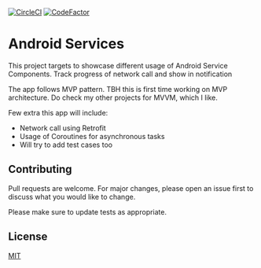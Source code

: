 [![CircleCI](https://circleci.com/gh/bosankus/Weatherify-MVP.svg?style=svg)](https://app.circleci.com/pipelines/github/bosankus/Weatherify-MVP?branch=master)  [![CodeFactor](https://www.codefactor.io/repository/github/bosankus/weatherify-mvp/badge?style=plastic)](https://www.codefactor.io/repository/github/bosankus/weatherify-mvp/stats)

# Android Services

This project targets to showcase different usage of Android Service Components.
Track progress of network call and show in notification

The app follows MVP pattern. TBH this is first time working on MVP architecture. Do check my other projects for MVVM, which I like.

Few extra this app will include:
- Network call using Retrofit
- Usage of Coroutines for asynchronous tasks
- Will try to add test cases too

## Contributing
Pull requests are welcome. For major changes, please open an issue first to discuss what you would like to change.

Please make sure to update tests as appropriate.

## License
[MIT](https://choosealicense.com/licenses/mit/)
